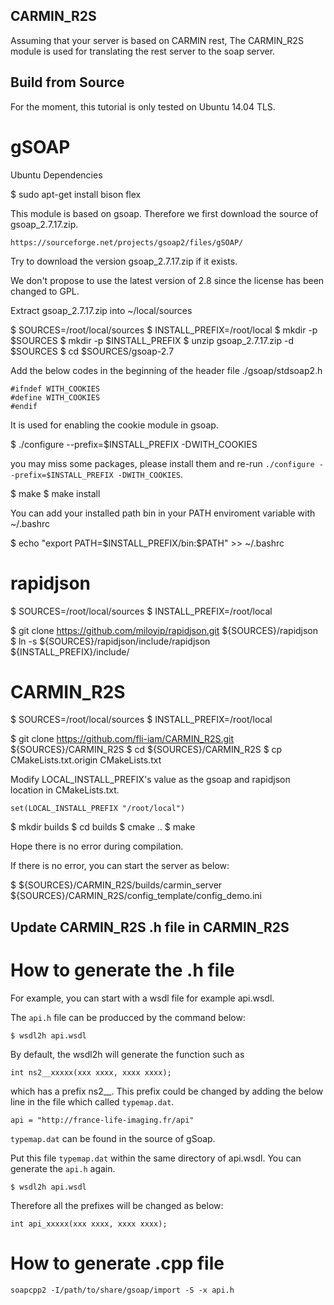 CARMIN_R2S
-----------

Assuming that your server is based on CARMIN rest,
The CARMIN_R2S module is used for translating the rest server to the soap server.


Build from Source
-----------------

For the moment, this tutorial is only tested on Ubuntu 14.04 TLS.

gSOAP
=====

Ubuntu Dependencies

$ sudo apt-get install bison flex

This module is based on gsoap. Therefore we first download the source of gsoap_2.7.17.zip.

```
https://sourceforge.net/projects/gsoap2/files/gSOAP/
```

Try to download the version gsoap_2.7.17.zip if it exists.

We don't propose to use the latest version of 2.8 since the license has been changed to GPL.

Extract gsoap_2.7.17.zip into ~/local/sources

$ SOURCES=/root/local/sources
$ INSTALL_PREFIX=/root/local
$ mkdir -p $SOURCES
$ mkdir -p $INSTALL_PREFIX
$ unzip gsoap_2.7.17.zip -d $SOURCES
$ cd $SOURCES/gsoap-2.7

Add the below codes in the beginning of the header file ./gsoap/stdsoap2.h

```
#ifndef WITH_COOKIES
#define WITH_COOKIES
#endif
```

It is used for enabling the cookie module in gsoap.

$ ./configure --prefix=$INSTALL_PREFIX -DWITH_COOKIES

you may miss some packages, please install them and re-run `./configure --prefix=$INSTALL_PREFIX -DWITH_COOKIES`.

$ make
$ make install

You can add your installed path bin in your PATH enviroment variable with ~/.bashrc

$ echo "export PATH=$INSTALL_PREFIX/bin:\$PATH" >> ~/.bashrc


rapidjson 
=========

$ SOURCES=/root/local/sources
$ INSTALL_PREFIX=/root/local

$ git clone https://github.com/miloyip/rapidjson.git ${SOURCES}/rapidjson
$ ln -s ${SOURCES}/rapidjson/include/rapidjson ${INSTALL_PREFIX}/include/


CARMIN_R2S
==========


$ SOURCES=/root/local/sources
$ INSTALL_PREFIX=/root/local

$ git clone https://github.com/fli-iam/CARMIN_R2S.git ${SOURCES}/CARMIN_R2S
$ cd ${SOURCES}/CARMIN_R2S
$ cp CMakeLists.txt.origin CMakeLists.txt

Modify LOCAL_INSTALL_PREFIX's value as the gsoap and rapidjson location in CMakeLists.txt.

```
set(LOCAL_INSTALL_PREFIX "/root/local")
```

$ mkdir builds
$ cd builds
$ cmake ..
$ make

Hope there is no error during compilation.

If there is no error, you can start the server as below:

$ ${SOURCES}/CARMIN_R2S/builds/carmin_server ${SOURCES}/CARMIN_R2S/config_template/config_demo.ini


Update CARMIN_R2S .h file in CARMIN_R2S
---------------------------------------


How to generate the .h file
============================

For example, you can start with a wsdl file for example api.wsdl.

The `api.h` file can be producced by the command below: 

```
$ wsdl2h api.wsdl
```

By default, the wsdl2h will generate the function such as 

```
int ns2__xxxxx(xxx xxxx, xxxx xxxx);
```

which has a prefix ns2__. This prefix could be changed by adding the below line in the file which called `typemap.dat`.

```
api = "http://france-life-imaging.fr/api"
```

`typemap.dat` can be found in the source of gSoap.

Put this file `typemap.dat` within the same directory of api.wsdl. You can generate the `api.h` again.

```
$ wsdl2h api.wsdl
```

Therefore all the prefixes will be changed as below:

```
int api_xxxxx(xxx xxxx, xxxx xxxx);
```


How to generate .cpp file
=========================


```
soapcpp2 -I/path/to/share/gsoap/import -S -x api.h
```


